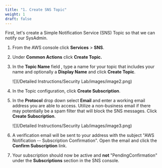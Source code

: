 ```yaml
---
title: "1. Create SNS Topic"
weight: 1
draft: false
---
```


First, let's create a Simple Notification Service (SNS) Topic so that we can notify our SysAdmin.

1.  From the AWS console click **Services** > **SNS**.

2.  Under **Common Actions** click **Create Topic.**

3.  In the **Topic Name** field , type a name for your topic that
    includes your name and optionally a **Display Name** and click
    **Create Topic**.
    
    ![](/Detailed Instructions/Security Lab/images/image2.png)

4.  In the Topic configuration, click **Create Subscription**.

5.  In the **Protocol** drop down select **Email** and enter a working
    email address you are able to access. Utilize a non-business email
    if there may potentially be a spam filter that will block the SNS
    messages. Click **Create Subscription**.
    
    ![](/Detailed Instructions/Security Lab/images/image3.png)

6.  A verification email will be sent to your address with the subject
    "AWS Notification -- Subscription Confirmation". Open the email and
    click the **Confirm Subscription** link.

7.  Your subscription should now be active and **not**
    "PendingConfirmation" under the **Subscriptions** section in the SNS
    console.
